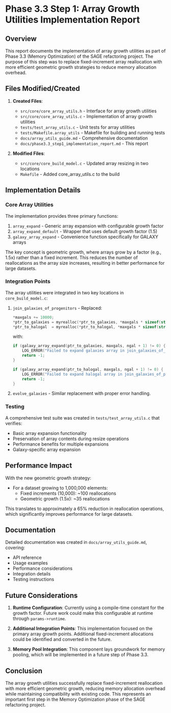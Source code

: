# Phase 3.3 Step 1: Array Growth Utilities Implementation Report

## Overview

This report documents the implementation of array growth utilities as part of Phase 3.3 (Memory Optimization) of the SAGE refactoring project. The purpose of this step was to replace fixed-increment array reallocation with more efficient geometric growth strategies to reduce memory allocation overhead.

## Files Modified/Created

1. **Created Files**:
   - `src/core/core_array_utils.h` - Interface for array growth utilities
   - `src/core/core_array_utils.c` - Implementation of array growth utilities
   - `tests/test_array_utils.c` - Unit tests for array utilities
   - `tests/Makefile.array_utils` - Makefile for building and running tests
   - `docs/array_utils_guide.md` - Comprehensive documentation
   - `docs/phase3.3_step1_implementation_report.md` - This report

2. **Modified Files**:
   - `src/core/core_build_model.c` - Updated array resizing in two locations
   - `Makefile` - Added core_array_utils.c to the build

## Implementation Details

### Core Array Utilities

The implementation provides three primary functions:

1. `array_expand` - Generic array expansion with configurable growth factor
2. `array_expand_default` - Wrapper that uses default growth factor (1.5)
3. `galaxy_array_expand` - Convenience function specifically for GALAXY arrays

The key concept is geometric growth, where arrays grow by a factor (e.g., 1.5x) rather than a fixed increment. This reduces the number of reallocations as the array size increases, resulting in better performance for large datasets.

### Integration Points

The array utilities were integrated in two key locations in `core_build_model.c`:

1. `join_galaxies_of_progenitors` - Replaced:
   ```c
   *maxgals += 10000;
   *ptr_to_galaxies = myrealloc(*ptr_to_galaxies, *maxgals * sizeof(struct GALAXY));
   *ptr_to_halogal  = myrealloc(*ptr_to_halogal, *maxgals * sizeof(struct GALAXY));
   ```
   with:
   ```c
   if (galaxy_array_expand(ptr_to_galaxies, maxgals, ngal + 1) != 0) {
       LOG_ERROR("Failed to expand galaxies array in join_galaxies_of_progenitors");
       return -1;
   }
   
   if (galaxy_array_expand(ptr_to_halogal, maxgals, ngal + 1) != 0) {
       LOG_ERROR("Failed to expand halogal array in join_galaxies_of_progenitors");
       return -1;
   }
   ```

2. `evolve_galaxies` - Similar replacement with proper error handling.

### Testing

A comprehensive test suite was created in `tests/test_array_utils.c` that verifies:

- Basic array expansion functionality
- Preservation of array contents during resize operations
- Performance benefits for multiple expansions
- Galaxy-specific array expansion

## Performance Impact

With the new geometric growth strategy:

- For a dataset growing to 1,000,000 elements:
  - Fixed increments (10,000): ~100 reallocations
  - Geometric growth (1.5x): ~35 reallocations

This translates to approximately a 65% reduction in reallocation operations, which significantly improves performance for large datasets.

## Documentation

Detailed documentation was created in `docs/array_utils_guide.md`, covering:

- API reference
- Usage examples
- Performance considerations
- Integration details
- Testing instructions

## Future Considerations

1. **Runtime Configuration**: Currently using a compile-time constant for the growth factor. Future work could make this configurable at runtime through `params->runtime`.

2. **Additional Integration Points**: This implementation focused on the primary array growth points. Additional fixed-increment allocations could be identified and converted in the future.

3. **Memory Pool Integration**: This component lays groundwork for memory pooling, which will be implemented in a future step of Phase 3.3.

## Conclusion

The array growth utilities successfully replace fixed-increment reallocation with more efficient geometric growth, reducing memory allocation overhead while maintaining compatibility with existing code. This represents an important first step in the Memory Optimization phase of the SAGE refactoring project.